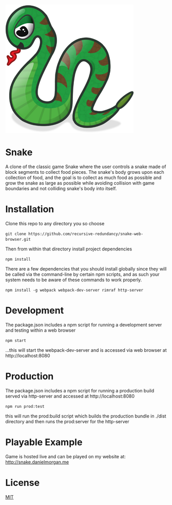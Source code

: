 <img src="./public/assets/logo-snake.png" style="max-width:400px" />


# Snake
A clone of the classic game Snake where the user controls a snake made of block 
segments to collect food pieces. The snake's body grows upon each collection 
of food, and the goal is to collect as much food as possible and grow the 
snake as large as possible while avoiding collision with game boundaries 
and not colliding snake's body into itself.

# Installation
Clone this repo to any directory you so choose

`git clone https://github.com/recursive-redundancy/snake-web-browser.git`

Then from within that directory install project dependencies

`npm install`

There are a few dependencies that you should install globally since
they will be called via the command-line by certain npm scripts, and 
as such your system needs to be aware of these commands to work properly.

`npm install -g webpack webpack-dev-server rimraf http-server`

# Development
The package.json includes a npm script for running a development server and
testing within a web browser

`npm start`

...this will start the webpack-dev-server and is accessed via web browser
at http://localhost:8080


# Production
The package.json includes a npm script for running a production build served
via http-server and accessed at http://localhost:8080

`npm run prod:test`

this will run the prod:build script which builds the production bundle in 
./dist directory and then runs the prod:server for the http-server


# Playable Example
Game is hosted live and can be played on my website at: http://snake.danielmorgan.me

# License
[MIT](https://github.com/recursive-redundancy/snake-web-browser/blob/master/license.txt)
